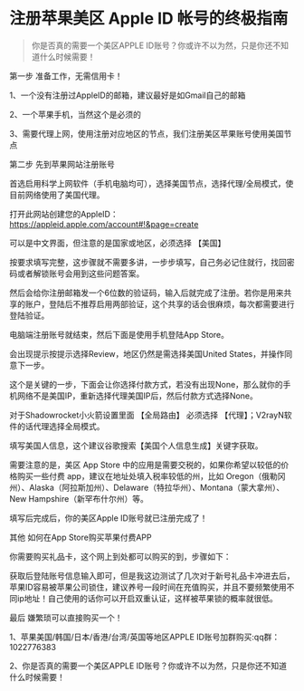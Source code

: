 # 注册苹果美区 Apple ID 帐号的终极指南
> 你是否真的需要一个美区APPLE ID账号？你或许不以为然，只是你还不知道什么时候需要！

第一步 准备工作，无需信用卡！

1、一个没有注册过AppleID的邮箱，建议最好是如Gmail自己的邮箱

2、一个苹果手机，当然这个是必须的

3、需要代理上网，使用注册对应地区的节点，我们注册美区苹果账号使用美国节点

第二步 先到苹果网站注册账号

首选启用科学上网软件（手机电脑均可），选择美国节点，选择代理/全局模式，使目前网络使用了美国代理。

打开此网站创建您的AppleID： https://appleid.apple.com/account#!&page=create

可以是中文界面，但注意的是国家或地区，必须选择 【美国】

按要求填写完整，这步骤就不需要多讲，一步步填写，自己务必记住就行，找回密码或者解锁账号会用到这些问题答案。

然后会给你注册邮箱发一个6位数的验证码，输入后就完成了注册。若你是用来共享的账户，登陆后不推荐启用两部验证，这个共享的话会很麻烦，每次都需要进行登陆验证。

电脑端注册账号就结束，然后下面是使用手机登陆App Store。

会出现提示按提示选择Review，地区仍然是需选择美国United States，并操作同意下一步。

这个是关键的一步，下面会让你选择付款方式，若没有出现None，那么就你的手机网络不是美国IP，重新选择代理美国IP后，然后付款方式选择None。

对于Shadowrocket小火箭设置里面 【全局路由】 必须选择 【代理】；V2rayN软件的话代理选择全局模式。

填写美国人信息，这个建议谷歌搜索【美国个人信息生成】关键字获取。

需要注意的是，美区 App Store 中的应用是需要交税的，如果你希望以较低的价格购买一些付费 app，建议在地址处填入税率较低的州，比如 Oregon（俄勒冈州）、Alaska（阿拉斯加州）、Delaware（特拉华州）、Montana（蒙大拿州）、New Hampshire（新罕布什尔州）等。

填写后完成后，你的美区Apple ID账号就已注册完成了！

其他 如何在App Store购买苹果付费APP

你需要购买礼品卡，这个网上到处都可以购买的到，步骤如下：

获取后登陆账号信息输入即可，但是我这边测试了几次对于新号礼品卡冲进去后，苹果ID容易被苹果公司锁住，建议养号一段时间在充值购买，并且不要频繁使用不同ip地址！自己使用的话你可以开启双重认证，这样被苹果锁的概率就很低。

最后 嫌繁琐可以直接购买一个！

1、苹果美国/韩国/日本/香港/台湾/英国等地区APPLE ID账号加群购买:qq群：1022776383

2、你是否真的需要一个美区APPLE ID账号？你或许不以为然，只是你还不知道什么时候需要！
